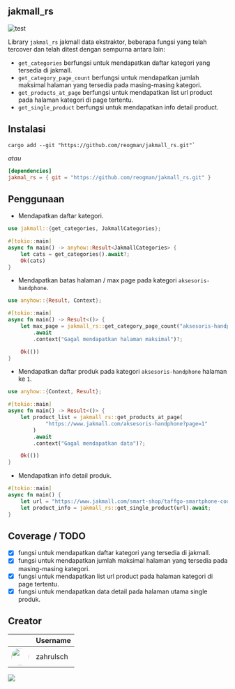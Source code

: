 ## jakmall_rs

![test](https://github.com/causal-agent/scraper/actions/workflows/test.yml/badge.svg)

Library `jakmal_rs` jakmall data ekstraktor, beberapa fungsi yang telah tercover dan telah ditest dengan sempurna antara lain:

-   `get_categories` berfungsi untuk mendapatkan daftar kategori yang tersedia di jakmall.
-   `get_category_page_count` berfungsi untuk mendapatkan jumlah maksimal halaman yang tersedia pada masing-masing kategori.
-   `get_products_at_page` berfungsi untuk mendapatkan list url product pada halaman kategori di page tertentu.
-   `get_single_product` berfungsi untuk mendapatkan info detail product.

## Instalasi

```shell
cargo add --git "https://github.com/reogman/jakmall_rs.git"`
```

<i>atau</i>

```toml
[dependencies]
jakmal_rs = { git = "https://github.com/reogman/jakmall_rs.git" }
```

## Penggunaan

-   Mendapatkan daftar kategori.

```rs
use jakmall::{get_categories, JakmallCategories};

#[tokio::main]
async fn main() -> anyhow::Result<JakmallCategories> {
    let cats = get_categories().await?;
    Ok(cats)
}
```

-   Mendapatkan batas halaman / max page pada kategori `aksesoris-handphone`.

```rs
use anyhow::{Result, Context};

#[tokio::main]
async fn main() -> Result<()> {
    let max_page = jakmall_rs::get_category_page_count("aksesoris-handphone")
        .await
        .context("Gagal mendapatkan halaman maksimal")?;

    Ok(())
}
```

-   Mendapatkan daftar produk pada kategori `aksesoris-handphone` halaman ke `1`.

```rust
use anyhow::{Context, Result};

#[tokio::main]
async fn main() -> Result<()> {
    let product_list = jakmall_rs::get_products_at_page(
            "https://www.jakmall.com/aksesoris-handphone?page=1"
        )
        .await
        .context("Gagal mendapatkan data")?;

    Ok(())
}
```

-   Mendapatkan info detail produk.

```rs
#[tokio::main]
async fn main() {
    let url = "https://www.jakmall.com/smart-shop/taffgo-smartphone-cooling-fan-kipas-pendingin-radiator-heat-sink-h-15#2985927634130";
    let product_info = jakmall_rs::get_single_product(url).await;
}
```

## Coverage / TODO

-   [x] fungsi untuk mendapatkan daftar kategori yang tersedia di jakmall.
-   [x] fungsi untuk mendapatkan jumlah maksimal halaman yang tersedia pada masing-masing kategori.
-   [x] fungsi untuk mendapatkan list url product pada halaman kategori di page tertentu.
-   [x] fungsi untuk mendapatkan data detail pada halaman utama single produk.

## Creator

|                                                                                                           | Username  |
| --------------------------------------------------------------------------------------------------------- | --------- |
| <img width="40" style="border-radius: 40px;" src="https://avatars.githubusercontent.com/u/88225964?v=4"/> | zahrulsch |

<img src="https://github-readme-stats.vercel.app/api/top-langs/?username=zahrulsch"/>
